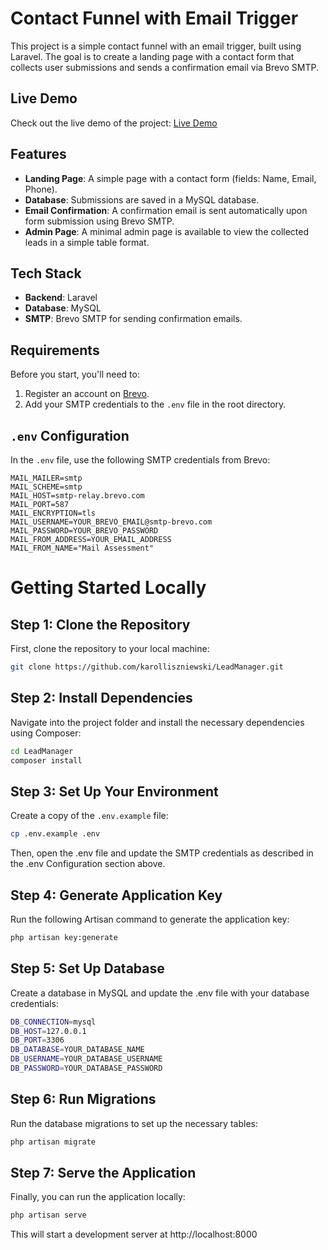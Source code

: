# Contact Funnel with Email Trigger

This project is a simple contact funnel with an email trigger, built using Laravel. The goal is to create a landing page with a contact form that collects user submissions and sends a confirmation email via Brevo SMTP.

## Live Demo

Check out the live demo of the project: [Live Demo](http://laravel-funnel.creativevault.ovh/)

## Features

-   **Landing Page**: A simple page with a contact form (fields: Name, Email, Phone).
-   **Database**: Submissions are saved in a MySQL database.
-   **Email Confirmation**: A confirmation email is sent automatically upon form submission using Brevo SMTP.
-   **Admin Page**: A minimal admin page is available to view the collected leads in a simple table format.

## Tech Stack

-   **Backend**: Laravel
-   **Database**: MySQL
-   **SMTP**: Brevo SMTP for sending confirmation emails.

## Requirements

Before you start, you'll need to:

1. Register an account on [Brevo](https://www.brevo.com/).
2. Add your SMTP credentials to the `.env` file in the root directory.

## `.env` Configuration

In the `.env` file, use the following SMTP credentials from Brevo:

```env
MAIL_MAILER=smtp
MAIL_SCHEME=smtp
MAIL_HOST=smtp-relay.brevo.com
MAIL_PORT=587
MAIL_ENCRYPTION=tls
MAIL_USERNAME=YOUR_BREVO_EMAIL@smtp-brevo.com
MAIL_PASSWORD=YOUR_BREVO_PASSWORD
MAIL_FROM_ADDRESS=YOUR_EMAIL_ADDRESS
MAIL_FROM_NAME="Mail Assessment"
```

# Getting Started Locally

## Step 1: Clone the Repository

First, clone the repository to your local machine:

```bash
git clone https://github.com/karolliszniewski/LeadManager.git
```

## Step 2: Install Dependencies

Navigate into the project folder and install the necessary dependencies using Composer:

```bash
cd LeadManager
composer install
```

## Step 3: Set Up Your Environment

Create a copy of the `.env.example` file:

```bash
cp .env.example .env
```

Then, open the .env file and update the SMTP credentials as described in the .env Configuration section above.

## Step 4: Generate Application Key

Run the following Artisan command to generate the application key:

```bash
php artisan key:generate
```

## Step 5: Set Up Database

Create a database in MySQL and update the .env file with your database credentials:

```bash
DB_CONNECTION=mysql
DB_HOST=127.0.0.1
DB_PORT=3306
DB_DATABASE=YOUR_DATABASE_NAME
DB_USERNAME=YOUR_DATABASE_USERNAME
DB_PASSWORD=YOUR_DATABASE_PASSWORD
```

## Step 6: Run Migrations

Run the database migrations to set up the necessary tables:

```bash
php artisan migrate
```

## Step 7: Serve the Application

Finally, you can run the application locally:

```bash
php artisan serve
```

This will start a development server at http://localhost:8000
